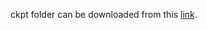 ckpt folder can be downloaded from this [link](https://drive.google.com/file/d/1X7uxP95GyRt42z2xP0I_tPkE22XAQ-_J/view?usp=sharing).
